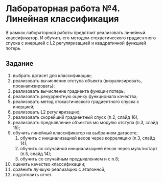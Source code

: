 # Лабораторная работа №4. Линейная классификация

В рамках лабораторной работы предстоит реализовать линейный классификатор. И обучить его методом стохастического градиентного спуска с инерцией с L2 регуляризацией и квадратичной функцией потерь.


## Задание

1. выбрать датасет для классификации;
2. реализовать вычисление отступа объекта (визуализировать, проанализировать);
3. реализовать вычисление градиента функции потерь;
4. реализовать рекуррентную оценку функционала качества;
5. реализовать метод стохастического градиентного спуска с инерцией;
6. реализовать L2 регуляризацию;
7. реализовать скорейший градиентный спуск (п.2, слайд 16);
8. реализовать предъявление объектов мо модулю отступа (п.3, слайд 15);
9. обучить линейный классификатор на выбранном датасете;
   1. обучить с инициализацией весов через корреляцию (п.3, слайд 14);
   2. обучить со случайной инициализацией весов через мультистарт (п.5, слайд 14);
   3. обучить со случайным предъявлением и с п.8;
10. оценить качество классификации;
11. сравнить лучшую реализацию с эталонной;
12. подготовить отчет.


